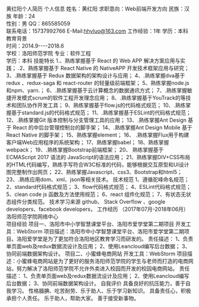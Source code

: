 黄红阳个人简历
 个人信息
 姓名：黄红阳                                   求职意向：Web前端开发方向
 民族：汉族                                     年龄：24                    
 性别：男                                       QQ：865585059                    
 联系电话：15737992766                   E-Mail:hhyluo@163.com
工作经验：1年                         学历：本科
教育背景          
 时间：2014.9----2018.6                                         
学校：洛阳师范学院
专业：软件工程                                                            
 学历：本科
技能特长
1.、熟练掌握基于 React 的 Web APP  解决方案应用与实践；
.2、熟练掌握基于 React Native 的 NativeAPP 开发技术框架应用与研究；
3、.熟练掌握基于 Redux 数据架构的架构设计与应用；
4、.熟练掌握dva基于 redux 、redux-saga 和 react-router 的轻量级前端框架；
5、熟练掌握node.js和npm、yarn.；
6、.熟练掌握基于云计算概念的数据通讯方式；
7、.熟练掌握敏捷开发模式scrum的软件工程开发理念应用；
8、.熟练掌握基于YouTrack的等技术和团队协作开发工具；
9、熟练掌握基于flow.js的代码格式规范；
10、.熟练掌握基于standard.js的代码格式规范；
11、.熟练掌握基于ESLint的代码格式规范；
12、.熟练掌握Git 版本控制与分支管理工具的应用；
13、.熟练掌握Ant Design 基于 React 的中后台管理控制台的脚手架；
14、.熟练掌握Ant Design Mobile 基于 React Native 的脚手架；
15、熟练掌握element；
16、 .熟练掌握Flux用于构建客户端Web应用程序的系统架构；
17、熟练掌握babel；
18、熟练掌握webpack；
19、.熟练掌握Bootstrap前端框架；
20、 熟练掌握基于 ECMAScript 2017 语法的 JavaScript的语法应用；
21、熟练掌握DIV+CSS布局的HTML代码编写，熟练手写符合W3C标准的代码，能够根据交互原型和UI设计图完整制作出网页；
22、熟练掌握Javascript、css3、Bootstrap和html5；
23、.熟练应用dom、xml、json等相关技术。
技术规范
1、遵循驼峰命名规范；
2、standard代码格式规范；
3、flow代码格式规范；
4、ESLint代码格式规范；
5、clean code js  函数及方法使用规范；
6、react 组件化规范；
7、有状态无状态组件分类规范。
技术学习来源
github、 Stack Overflow 、google developers、facebook developers，
工作经历
 （2017年07月-2018年06月）   洛阳师范学院网络中心                           
项目经验
项目一、洛阳市中小学智慧课堂平台、洛阳市爱学堂第二期项目
开发工具：WebStorm
项目描述：洛阳市中小学智慧课堂平台、洛阳市爱学堂第二期项目。洛阳爱学堂是为了更加符合洛阳地区教育学习而研发的。
责任描述： 
1、负责单页面web及redux数据流设计及应用；
2、使用Leancloud编写后台数据； 
3、协同前端数据架构设计。
项目二、小蜜蜂电商网站
开发工具：WebStorm
项目描述：小蜜蜂电商网站是为了更好的服务洛阳师范学院的学生与老师而打造的电商网站，努力解决了洛阳师范学院不允许外卖进入校园而开发的校园电商网站。
责任描述：
1、负责单页面web及redux数据流设计及应用；
2、使用Leancloud编写后台数据； 
3、协同前端数据架构设计。
自我评价
具备良好的抗压能力，善于自我学习。
性格腼腆、吃苦耐劳、乐于助人、乐于学习新知识。
具备责任心，积极承担个人责任。
乐于助人，帮助大家。
善于接受新事物。
